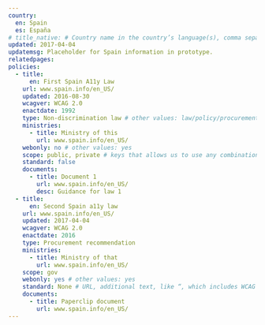 ```yaml
---
country:
  en: Spain
  es: España
# title_native: # Country name in the country’s language(s), comma separated. For Switzerland: Schweiz, Suisse, Svizzera, Svizra
updated: 2017-04-04
updatemsg: Placeholder for Spain information in prototype.
relatedpages:
policies:
  - title:
      en: First Spain A11y Law
    url: www.spain.info/en_US/
    updated: 2016-08-30
    wcagver: WCAG 2.0
    enactdate: 1992
    type: Non-discrimination law # other values: law/policy/procurement
    ministries:
      - title: Ministry of this
        url: www.spain.info/en_US/
    webonly: no # other values: yes
    scope: public, private # keys that allows us to use any combination
    standard: false
    documents:
      - title: Document 1
        url: www.spain.info/en_US/
        desc: Guidance for law 1
  - title:  
      en: Second Spain a11y law
    url: www.spain.info/en_US/
    updated: 2017-04-04
    wcagver: WCAG 2.0
    enactdate: 2016
    type: Procurement recommendation
    ministries:
      - title: Ministry of that
        url: www.spain.info/en_US/
    scope: gov
    webonly: yes # other values: yes
    standard: None # URL, additional text, like “, which includes WCAG 2.0 verbatim without modifications for Web content, and WCAG 2.0 as interpreted by WCAG2ICT for non-Web documentation and software.” is taken programatically from the standards.yaml document in _data to avoid different text for the same content.
    documents:
      - title: Paperclip document
        url: www.spain.info/en_US/
---
```

